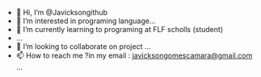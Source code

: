 - 👋 Hi, I’m @Javicksongithub
- 👀 I’m interested in programing  language...
- 🌱 I’m currently learning to programing at FLF scholls (student)
- ...
- 💞️ I’m looking to collaborate on project ...
- 📫 How to reach me ?in my email : javicksongomescamara@gmail.com ...

<!---
Javicksongithub/Javicksongithub is a ✨ special ✨ repository because its `README.md` (this file) appears on your GitHub profile.
You can click the Preview link to take a look at your changes.
--->
